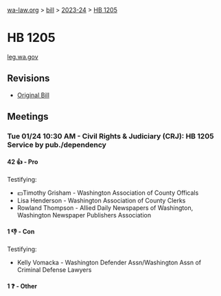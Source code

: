 [wa-law.org](/) > [bill](/bill/) > [2023-24](/bill/2023-24/) > [HB 1205](/bill/2023-24/hb/1205/)

# HB 1205
[leg.wa.gov](https://app.leg.wa.gov/billsummary?BillNumber=1205&Year=2023&Initiative=false)

## Revisions
* [Original Bill](1/)

## Meetings
### Tue 01/24 10:30 AM - Civil Rights & Judiciary (CRJ): HB 1205 Service by pub./dependency
#### 42 👍 - Pro
Testifying:
* 💵Timothy Grisham - Washington Association of County Officals
* Lisa Henderson - Washington Association of County Clerks
* Rowland Thompson  - Allied Daily Newspapers of Washington, Washington Newspaper Publishers Association

#### 1 👎 - Con
Testifying:
* Kelly Vomacka - Washington Defender Assn/Washington Assn of Criminal Defense Lawyers

#### 1 ❓ - Other
